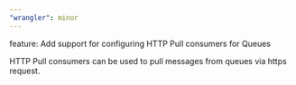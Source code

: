 ```yaml
---
"wrangler": minor
---
```


feature: Add support for configuring HTTP Pull consumers for Queues

HTTP Pull consumers can be used to pull messages from queues via https request.
